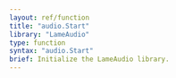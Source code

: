 ```yaml
---
layout: ref/function
title: "audio.Start"
library: "LameAudio"
type: function
syntax: "audio.Start"
brief: Initialize the LameAudio library.
---
```

